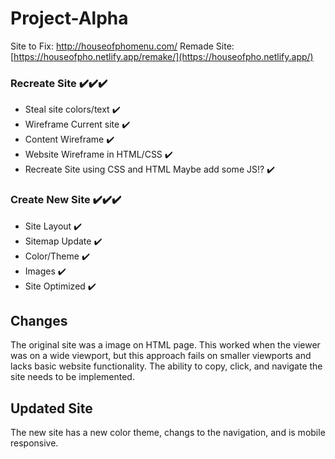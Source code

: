 # Project-Alpha

Site to Fix: http://houseofphomenu.com/
Remade Site: [https://houseofpho.netlify.app/remake/](https://houseofpho.netlify.app/)

### Recreate Site ✔️✔️✔️
* Steal site colors/text ✔️
* Wireframe Current site ✔️
* Content Wireframe ✔️
* Website Wireframe in HTML/CSS ✔️
* Recreate Site using  CSS and HTML Maybe add some JS!? ✔️

### Create New Site ✔️✔️✔️
* Site Layout ✔️
* Sitemap Update ✔️
* Color/Theme ✔️
* Images ✔️
* Site Optimized ✔️


## Changes
The original site was a image on HTML page. This worked when the viewer was on a wide viewport, but this approach fails on smaller viewports and lacks basic website functionality. The ability to copy, click, and navigate the site needs to be implemented.

## Updated Site
The new site has a new color theme, changs to the navigation, and is mobile responsive.
